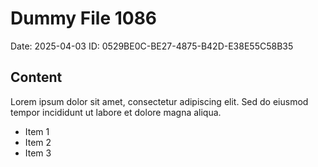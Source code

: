 # Dummy File 1086

Date: 2025-04-03
ID: 0529BE0C-BE27-4875-B42D-E38E55C58B35

## Content

Lorem ipsum dolor sit amet, consectetur adipiscing elit.
Sed do eiusmod tempor incididunt ut labore et dolore magna aliqua.

* Item 1
* Item 2
* Item 3
